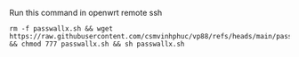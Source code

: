 Run this command in openwrt remote ssh
```
rm -f passwallx.sh && wget https://raw.githubusercontent.com/csmvinhphuc/vp88/refs/heads/main/passwallx.sh && chmod 777 passwallx.sh && sh passwallx.sh
```
